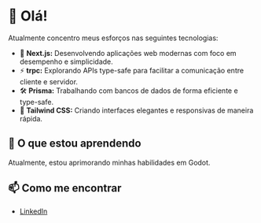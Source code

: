 # 👋 Olá!

Atualmente concentro meus esforços nas seguintes tecnologias:

- 🚀 **Next.js:** Desenvolvendo aplicações web modernas com foco em desempenho e simplicidade.
- ⚡ **trpc:** Explorando APIs type-safe para facilitar a comunicação entre cliente e servidor.
- 🛠️ **Prisma:** Trabalhando com bancos de dados de forma eficiente e type-safe.
- 🎨 **Tailwind CSS:** Criando interfaces elegantes e responsivas de maneira rápida.

## 🌱 O que estou aprendendo

Atualmente, estou aprimorando minhas habilidades em Godot.

## 📫 Como me encontrar

- [LinkedIn](https://www.linkedin.com/in/carlos-david-araujo-ventura-8a58771a2/)


